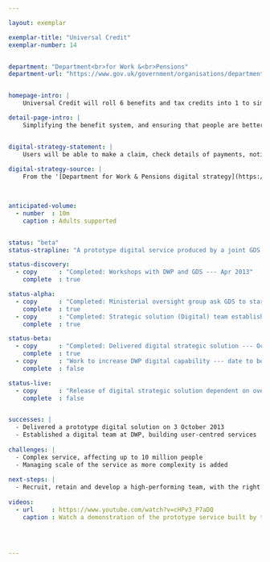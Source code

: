 ```yaml
---

layout: exemplar

exemplar-title: "Universal Credit"
exemplar-number: 14


department: "Department<br>for Work &<br>Pensions"
department-url: "https://www.gov.uk/government/organisations/department-for-work-pensions"


homepage-intro: |
    Universal Credit will roll 6 benefits and tax credits into 1 to simplify the system and ensure people are better off in work

detail-page-intro: |
    Simplifying the benefit system, and ensuring that people are better off in work


digital-strategy-statement: |
    Users will be able to make a claim, check details of payments, notify changes of circumstance and search for a job through a single account, making digital the primary channel for most working-age people to interact with the Department.
    
digital-strategy-source: |
    From the '[Department for Work & Pensions digital strategy](https://www.gov.uk/government/publications/dwp-digital-strategy)' – December 2012
    


anticipated-volume:
  - number  : 10m
    caption : Adults supported


status: "beta"
status-strapline: "A prototype digital service produced by a joint GDS and DWP team has now transitioned to DWP. GDS is supporting the team as they build skills and capability needed to continue developing the service."

status-discovery:
  - copy      : "Completed: Workshops with DWP and GDS --- Apr 2013"
    complete  : true

status-alpha:
  - copy      : "Completed: Ministerial oversight group ask GDS to start digital solution --- May 2013"
    complete  : true
  - copy      : "Completed: Strategic solution (Digital) team established --- Jun 2013"
    complete  : true

status-beta:
  - copy      : "Completed: Delivered digital strategic solution --- Oct 2013"
    complete  : true
  - copy      : "Work to increase DWP digital capability --- date to be confirmed"
    complete  : false

status-live:
  - copy      : "Release of digital strategic solution dependent on overall Universal Credit programme plan --- date tbc"
    complete  : false


successes: |
  - Delivered a prototype digital solution on 3 October 2013
  - Established a digital team at DWP, building user-centred services
  
challenges: |
  - Complex service, affecting up to 10 million people
  - Managing scale of the service as more complexity is added
  
next-steps: |
  - Recruit, retain and develop a high-performing team, with the right skills and capabilities to develop the full service
  
videos:
  - url     : https://www.youtube.com/watch?v=cHPv3_P7aDQ
    caption : Watch a demonstration of the prototype service built by the Government Digital Service and DWP, delivered in October 2013




---
```




